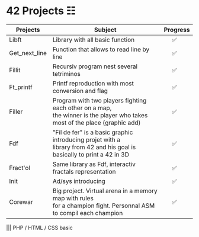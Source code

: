 # 42 Projects ☷


Projects | Subject | Progress
------------ | ------------- | -----------------
Libft | Library with all basic function | &nbsp;&nbsp;&nbsp;&nbsp;&nbsp;✅
Get_next_line | Function that allows to read line by line |&nbsp;&nbsp;&nbsp;&nbsp; ✅
Fillit | Recursiv program nest several tetriminos | &nbsp;&nbsp;&nbsp;&nbsp;&nbsp;✅
Ft_printf | Printf reproduction with most conversion and flag | &nbsp;&nbsp;&nbsp;&nbsp;&nbsp;✅
Filler | Program with two players fighting each other on a map,<br /> the winner is the player who takes most of the place (graphic add) | &nbsp;&nbsp;&nbsp;&nbsp;&nbsp;✅
Fdf | "Fil de fer" is a basic graphic introducing projet with a<br /> library from 42 and his goal is basically to print a 42 in 3D | &nbsp;&nbsp;&nbsp;&nbsp;&nbsp;✅
Fract'ol | Same library as Fdf, interactiv fractals representation | &nbsp;&nbsp;&nbsp;&nbsp;&nbsp;✅
Init | Ad/sys introducing | &nbsp;&nbsp;&nbsp;&nbsp;&nbsp;✅
Corewar | Big project. Virtual arena in a memory map with rules <br /> for a champion fight. Personnal ASM to compil each champion | &nbsp;&nbsp;&nbsp;&nbsp;&nbsp;✅

|||
PHP / HTML / CSS basic
